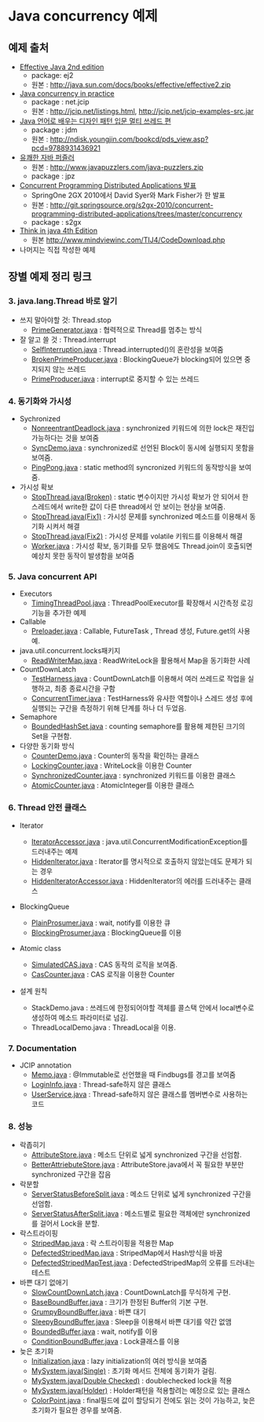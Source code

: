 Java concurrency 예제
=========
## 예제 출처
- [Effective Java 2nd edition](http://www.yes24.com/24/goods/2416238)
	- package: ej2
	- 원본 : <http://java.sun.com/docs/books/effective/effective2.zip>
- [Java concurrency in practice](http://www.yes24.com/24/goods/1550580)
	- package : net.jcip 
	- 원본 : <http://jcip.net/listings.html>, <http://jcip.net/jcip-examples-src.jar> 
- [Java 언어로 배우는 디자인 패턴 입문 멀티 쓰레드 편](http://www.yes24.com/24/goods/2922297)
	- package : jdm
	- 원본 : <http://ndisk.youngjin.com/bookcd/pds_view.asp?pcd=9788931436921>
- [유쾌한 자바 퍼즐러](http://www.yes24.com/24/Goods/2600965)
	- 원본 : <http://www.javapuzzlers.com/java-puzzlers.zip>
	- package : jpz
- [Concurrent Programming Distributed Applications 발표](http://www.infoq.com/presentations/Concurrent-Distributed-Applications-Spring
)
	- SpringOne 2GX 2010에서 David Syer와 Mark Fisher가 한 발표
	- 원본 : <http://git.springsource.org/s2gx-2010/concurrent-programming-distributed-applications/trees/master/concurrency>
	- package : s2gx
- [Think in java 4th Edition](http://www.yes24.com/24/Goods/263372)
	- 원본 <http://www.mindviewinc.com/TIJ4/CodeDownload.php>
- 나머지는 직접 작성한 예제

## 장별 예제 정리 링크

### 3. java.lang.Thread 바로 알기
- 쓰지 말아야할 것: Thread.stop
	- [PrimeGenerator.java](src/main/java/net/jcip/examples/PrimeGenerator.java) : 협력적으로 Thread를 멈추는 방식
- 잘 알고 쓸 것 : Thread.interrupt
	- [SelfInterruption.java](src/main/java/jpz/puzzle84/SelfInterruption.java) :  Thread.interrupted()의 혼란성을 보여줌 
	- [BrokenPrimeProducer.java](src/main/java/net/jcip/examples/BrokenPrimeProducer.java) : BlockingQueue가 blocking되어 있으면 중지되지 않는 쓰레드
	- [PrimeProducer.java](src/main/java/net/jcip/examples/PrimeProducer.java) : interrupt로 중지할 수 있는 쓰레드

### 4. 동기화와 가시성
- Sychronized
	- [NonreentrantDeadlock.java](src/main/java/net/jcip/examples/NonreentrantDeadlock.java) : synchronized 키워드에 의한 lock은 재진입가능하다는 것을 보여줌
	- [SyncDemo.java](src/main/java/study/javacon/SyncDemo.java) : synchronized로 선언된 Block이 동시에 실행되지 못함을 보여줌.
	- [PingPong.java](src/main/java/jpz/puzzle76/PingPong.java) : static method의 syncronized 키워드의 동작방식을 보여줌. 
- 가시성 확보
	- [StopThread.java(Broken)](src/main/java/ej2/item66/broken/StopThread.java) : static 변수이지만 가시성 확보가 안 되어서 한 스레드에서 write한 값이 다른 thread에서 안 보이는 현상을 보여줌.
	- [StopThread.java(Fix1)](src/main/java/ej2/item66/fix1/StopThread.java) : 가시성 문제를 synchronized 메소드를 이용해서 동기화 시켜서 해결
	- [StopThread.java(Fix2)](src/main/java/ej2/item66/fix2/StopThread.java) : 가시성 문제를 volatile 키워드를 이용해서 해결 
	- [Worker.java](src/main/java/jpz/puzzle77/Worker.java) : 가시성 확보, 동기화를 모두 했음에도 Thread.join이 호출되면 예상치 못한 동작이 발생함을 보여줌
	
### 5. Java concurrent API
- Executors
	- [TimingThreadPool.java](src/main/java/net/jcip/examples/TimingThreadPool.java) : ThreadPoolExecutor를 확장해서 시간측정 로깅 기능을 추가한 예제
- Callable
	- [Preloader.java](src/main/java/net/jcip/examples/Preloader.java) : Callable, FutureTask , Thread 생성,  Future.get의 사용예. 
- java.util.concurrent.locks패키지
	- [ReadWriterMap.java](src/main/java/net/jcip/examples/ReadWriterMap.java) : ReadWriteLock을 활용해서 Map을 동기화한 사례
- CountDownLatch
	- [TestHarness.java](src/main/java/net/jcip/examples/TestHarness.java) : CountDownLatch를 이용해서 여러 쓰레드로 작업을 실행하고, 최종 종료시간을 구함
	- [ConcurrentTimer.java](src/main/java/ej2/item69/ConcurrentTimer.java) : TestHarness와 유사한 역할이나 스레드 생성 후에 실행되는 구간을 측정하기 위해 단계를 하나 더 두었음.
- Semaphore
	- [BoundedHashSet.java](src/main/java/net/jcip/examples/BoundedHashSet.java) :  counting semaphore를 활용해 제한된 크기의 Set을 구현함.
- 다양한 동기화 방식
	- [CounterDemo.java](src/main/java/s2gx/counter/CounterDemo.java) : Counter의 동작을 확인하는 클래스
	- [LockingCounter.java](src/main/java/s2gx/counter/LockingCounter.java) : WriteLock을 이용한 Counter
	- [SynchronizedCounter.java](src/main/java/s2gx/counter/SynchronizedCounter.java) : synchronized 키워드를 이용한 클래스
	- [AtomicCounter.java](src/main/java/s2gx/counter/AtomicCounter.java) : AtomicInteger를 이용한 클래스

### 6. Thread 안전 클래스
- Iterator
	- [IteratorAccessor.java](src/main/java/study/javacon/IteratorAccessor.java) : java.util.ConcurrentModificationException를 드러내주는 예제
	- [HiddenIterator.java](src/main/java/net/jcip/examples/HiddenIterator.java) : Iterator를 명시적으로 호출하지 않았는데도 문제가 되는 경우
	- [HiddenIteratorAccessor.java](src/main/java/net/jcip/examples/HiddenIteratorAccessor.java) : HiddenIterator의 에러를 드러내주는 클래스
- BlockingQueue
	- [PlainProsumer.java](src/main/java/study/javacon/queue/PlainProsumer.java) : wait, notify를 이용한 큐
	- [BlockingProsumer.java](src/main/java/study/javacon/queue/BlockingProsumer.java) : BlockingQueue를 이용
	
- Atomic class
	- [SimulatedCAS.java](src/main/java/net/jcip/examples/SimulatedCAS.java) : CAS 동작의 로직을 보여줌.
	- [CasCounter.java](src/main/java/net/jcip/examples/CasCounter.java) : CAS 로직을 이용한 Counter
- 설계 원칙
	- StackDemo.java :  쓰레드에 한정되어야할 객체를 콜스택 안에서 local변수로 생성하여 메소드 파라미터로 넘김.
	- ThreadLocalDemo.java : ThreadLocal을 이용.	
### 7. Documentation
- JCIP annotation
	- [Memo.java](src/main/java/study/javacon/findbugs/Memo.java) : @Immutable로 선언했을 때 Findbugs를 경고를 보여줌 
	- [LoginInfo.java](src/main/java/study/javacon/findbugs/LoginInfo.java) : Thread-safe하지 않은 클래스
	- [UserService.java](src/main/java/study/javacon/findbugs/UserService.java) : Thread-safe하지 않은 클래스를 멤버변수로 사용하는 코드

### 8. 성능
- 락좁히기
	- [AttributeStore.java](src/main/java/net/jcip/examples/AttributeStore.java) : 메소드 단위로 넓게 synchronized 구간을 선엄함.
	- [BetterAttriebuteStore.java](src/main/java/net/jcip/examples/BetterAttributeStore.java) : AttributeStore.java에서 꼭 필요한 부분만 synchronized 구간을 잡음
- 락분할
	- [ServerStatusBeforeSplit.java](src/main/java/net/jcip/examples/ServerStatusBeforeSplit.java) : 메소드 단위로 넓게 synchronized 구간을 선엄함.
	- [ServerStatusAfterSplit.java](src/main/java/net/jcip/examples/ServerStatusAfterSplit.java) : 메소드별로 필요한 객체에만 synchronized를 걸어서 Lock을 분할.
- 락스트라이핑
	- [StripedMap.java](src/main/java/net/jcip/examples/StripedMap.java) : 락 스트라이핑을 적용한 Map
	- [DefectedStripedMap.java](src/main/java/study/javacon/DefectedStripedMap.java) : StripedMap에서 Hash방식을 바꿈
	- [DefectedStripedMapTest.java](src/main/java/study/javacon/DefectedStripedMapTest.java) : DefectedStripedMap의 오류를 드러내는 테스트
- 바쁜 대기 없애기
	- [SlowCountDownLatch.java](src/main/java/ej2/item72/SlowCountDownLatch.java) : CountDownLatch를 무식하게 구현.
	- [BaseBoundBuffer.java](src/main/java/net/jcip/examples/BaseBoundedBuffer.java) : 크기가 한정된 Buffer의 기본 구현.
	- [GrumpyBoundBuffer.java](src/main/java/net/jcip/examples/GrumpyBoundBuffer.java) : 바쁜 대기
	- [SleepyBoundBuffer.java](src/main/java/net/jcip/examples/SleepyBoundBuffer.java) : Sleep을 이용해서 바쁜 대기를 약간 없앰
	- [BoundedBuffer.java](src/main/java/net/jcip/examples/BoundedBuffer.java) : wait, notify를 이용
	- [ConditionBoundBuffer.java](src/main/java/net/jcip/examples/ConditionBoundedBuffer.java) : Lock클래스를 이용
- 늦은 초기화
	- [Initialization.java](src/main/java/ej2/item71/Initialization.java) : lazy initialization의 여러 방식을 보여줌
	- [MySystem.java(Single)](src/main/java/jdm/appendixa/single/MySystem.java) : 초기화 메서드 전체에 동기화가 걸림.
	- [MySystem.java(Double Checked)](src/main/java/jdm/appendixa/doublechecked/MySystem.java) : doublechecked lock을 적용
	- [MySystem.java(Holder)](src/main/java/jdm/appendixa/holder/MySystem.java) : Holder패턴을 적용할려는 예정으로 있는 클래스
	- [ColorPoint.java](src/main/java/jpz/puzzle51/ColorPoint.java) : final필드에 값이 할당되기 전에도 읽는 것이 가능하고, 늦은 초기화가 필요한 경우를 보여줌.
